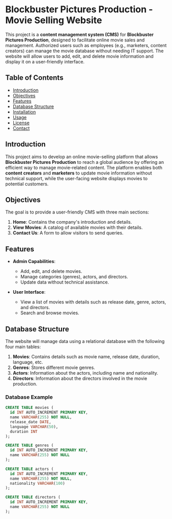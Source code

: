 # Blockbuster Pictures Production - Movie Selling Website

This project is a **content management system (CMS)** for **Blockbuster Pictures Production**, designed to facilitate online movie sales and management. Authorized users such as employees (e.g., marketers, content creators) can manage the movie database without needing IT support. The website will allow users to add, edit, and delete movie information and display it on a user-friendly interface.

## Table of Contents

- [Introduction](#introduction)
- [Objectives](#objectives)
- [Features](#features)
- [Database Structure](#database-structure)
- [Installation](#installation)
- [Usage](#usage)
- [License](#license)
- [Contact](#contact)

## Introduction

This project aims to develop an online movie-selling platform that allows **Blockbuster Pictures Production** to reach a global audience by offering an efficient way to manage movie-related content. The platform enables both **content creators** and **marketers** to update movie information without technical support, while the user-facing website displays movies to potential customers.

## Objectives

The goal is to provide a user-friendly CMS with three main sections:

1. **Home**: Contains the company's introduction and details.
2. **View Movies**: A catalog of available movies with their details.
3. **Contact Us**: A form to allow visitors to send queries.

## Features

- **Admin Capabilities**: 
    - Add, edit, and delete movies.
    - Manage categories (genres), actors, and directors.
    - Update data without technical assistance.
  
- **User Interface**:
    - View a list of movies with details such as release date, genre, actors, and directors.
    - Search and browse movies.

## Database Structure

The website will manage data using a relational database with the following four main tables:

1. **Movies**: Contains details such as movie name, release date, duration, language, etc.
2. **Genres**: Stores different movie genres.
3. **Actors**: Information about the actors, including name and nationality.
4. **Directors**: Information about the directors involved in the movie production.

### Database Example

```sql
CREATE TABLE movies (
  id INT AUTO_INCREMENT PRIMARY KEY,
  name VARCHAR(255) NOT NULL,
  release_date DATE,
  language VARCHAR(50),
  duration INT
);

CREATE TABLE genres (
  id INT AUTO_INCREMENT PRIMARY KEY,
  name VARCHAR(255) NOT NULL
);

CREATE TABLE actors (
  id INT AUTO_INCREMENT PRIMARY KEY,
  name VARCHAR(255) NOT NULL,
  nationality VARCHAR(100)
);

CREATE TABLE directors (
  id INT AUTO_INCREMENT PRIMARY KEY,
  name VARCHAR(255) NOT NULL
);
